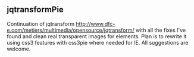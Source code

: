 jqtransformPie
------------------------
Continuation of jqtransform  http://www.dfc-e.com/metiers/multimedia/opensource/jqtransform/ with all the fixes I've found and clean real transparent images for elements. 
Plan is to rewrite it using css3 features with css3pie where needed for IE.
All suggestions are welcome.
